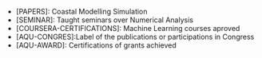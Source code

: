 
- [PAPERS]: Coastal Modelling Simulation
- [SEMINAR]: Taught seminars over Numerical Analysis
- [COURSERA-CERTIFICATIONS]: Machine Learning courses aproved
- [AQU-CONGRES]:Label of the publications or participations in Congress
- [AQU-AWARD]: Certifications of grants achieved
